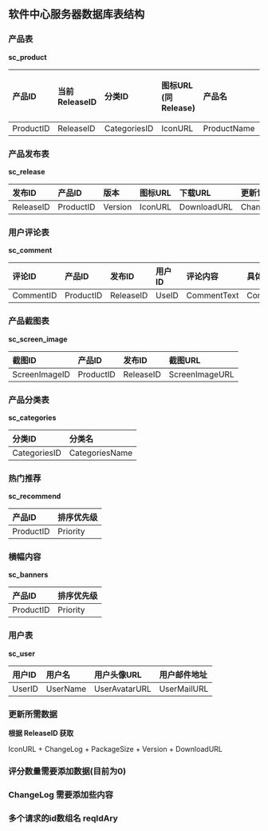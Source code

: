 ## 软件中心服务器数据库表结构
### 产品表
**sc_product**

| 产品ID | 当前ReleaseID | 分类ID | 图标URL (同Release) | 产品名 | 厂家名 | 厂家主页 | 产品说明 | 产品总评分 | 评分数量 |
| :--- | :--- | :--- | :--- | :--- | :--- | :--- | :--| :--- | :--- |
| ProductID | ReleaseID |  CategoriesID | IconURL | ProductName | VendorName | URL | ProductDescription | ProductGrade | GradeCount |

### 产品发布表
**sc_release**

| 发布ID | 产品ID | 版本 | 图标URL | 下载URL | 更新记录 | 包类型 | 安装包大小 | 发布评分 |评分数量 |
| :--- | :--- | :--- | :--- | :--- | :--- | :--- | :--- | :--- | :--- |
| ReleaseID | ProductID | Version | IconURL | DownloadURL | ChangeLog | PackageType | PackageSize | ReleaseGrade | GradeCount |

### 用户评论表
**sc_comment**

| 评论ID | 产品ID | 发布ID | 用户ID | 评论内容 | 具体评分 | 评论时间 |
| :--- | :--- | :--- | :--- | :--- | :--- | :--- |
| CommentID | ProductID | ReleaseID | UseID | CommentText | CommentGrade | ComentDate |

### 产品截图表
**sc_screen_image**

| 截图ID | 产品ID | 发布ID | 截图URL |
| :--- | :--- | :--- | :--- |
| ScreenImageID | ProductID | ReleaseID | ScreenImageURL |

### 产品分类表
**sc_categories**

| 分类ID | 分类名 |
| :--- | :--- |
| CategoriesID | CategoriesName |

### 热门推荐
**sc_recommend**

| 产品ID | 排序优先级 |
| :--- | :--- | 
| ProductID | Priority |

### 横幅内容
**sc_banners**

| 产品ID | 排序优先级 |
| :--- | :--- | 
| ProductID | Priority |

### 用户表
**sc_user**

| 用户ID | 用户名 | 用户头像URL | 用户邮件地址|
| :--- | :--- | :--- | :--- |
| UserID |  UserName| UserAvatarURL |  UserMailURL |


### 更新所需数据
**根据 ReleaseID 获取**

IconURL + ChangeLog + PackageSize + Version + DownloadURL


### 评分数量需要添加数据(目前为0)

### ChangeLog 需要添加些内容

### 多个请求的id数组名  reqIdAry
